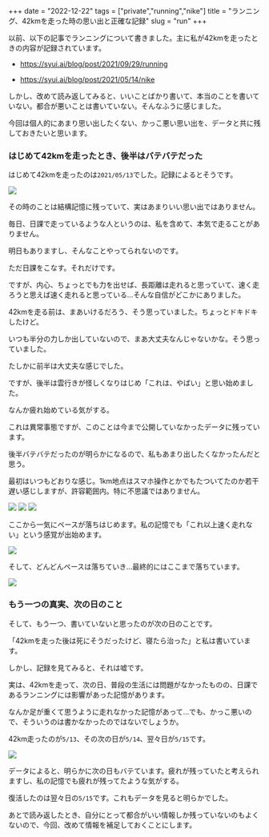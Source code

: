 +++
date = "2022-12-22"
tags = ["private","running","nike"]
title = "ランニング、42kmを走った時の思い出と正確な記録"
slug = "run"
+++

以前、以下の記事でランニングについて書きました。主に私が42kmを走ったときの内容が記録されています。

- https://syui.ai/blog/post/2021/09/29/running

- https://syui.ai/blog/post/2021/05/14/nike

しかし、改めて読み返してみると、いいことばかり書いて、本当のことを書いていない。都合が悪いことは書いていない。そんなふうに感じました。

今回は個人的にあまり思い出したくない、かっこ悪い思い出を、データと共に残しておきたいと思います。

### はじめて42kmを走ったとき、後半はバテバテだった

はじめて42kmを走ったのは`2021/05/13`でした。記録によるとそうです。

![](https://raw.githubusercontent.com/syui/img/master/other/running_20221222_0003.jpg)

その時のことは結構記憶に残っていて、実はあまりいい思い出ではありません。

毎日、日課で走っているような人というのは、私を含めて、本気で走ることがありません。

明日もありますし、そんなことやってられないのです。

ただ日課をこなす。それだけです。

ですが、内心、ちょっとでも力を出せば、長距離は走れると思っていて、速く走ろうと思えば速く走れると思っている...そんな自信がどこかにありました。

42kmを走る前は、まあいけるだろう、そう思っていました。ちょっとドキドキしたけど。

いつも半分の力しか出していないので、まあ大丈夫なんじゃないかな。そう思っていました。

たしかに前半は大丈夫な感じでした。

ですが、後半は雲行きが怪しくなりはじめ「これは、やばい」と思い始めました。

なんか疲れ始めている気がする。

これは異常事態ですが、このことは今まで公開していなかったデータに残っています。

後半バテバテだったのが明らかになるので、私もあまり出したくなかったんだと思う。

最初はいつもどおりな感じ。1km地点はスマホ操作とかでもたついてたのか若干遅い感じしますが、許容範囲内。特に不思議ではありません。

![](https://raw.githubusercontent.com/syui/img/master/other/running_20221222_0004.jpg)
![](https://raw.githubusercontent.com/syui/img/master/other/running_20221222_0005.jpg)
![](https://raw.githubusercontent.com/syui/img/master/other/running_20221222_0006.jpg)

ここから一気にペースが落ちはじめます。私の記憶でも「これ以上速く走れない」という感覚が出始めます。

![](https://raw.githubusercontent.com/syui/img/master/other/running_20221222_0007.jpg)

そして、どんどんペースは落ちていき...最終的にはここまで落ちています。

![](https://raw.githubusercontent.com/syui/img/master/other/running_20221222_0008.jpg)

### もう一つの真実、次の日のこと

そして、もう一つ、書いていないと思ったのが次の日のことです。

「42kmを走った後は死にそうだったけど、寝たら治った」と私は書いています。

しかし、記録を見てみると、それは嘘です。

実は、42kmを走って、次の日、普段の生活には問題がなかったものの、日課であるランニングには影響があった記憶があります。

なんか足が重くて思うように走れなかった記憶があって...でも、かっこ悪いので、そういうのは書かなかったのではないでしょうか。

42km走ったのが`5/13`、その次の日が`5/14`、翌々日が`5/15`です。

![](https://raw.githubusercontent.com/syui/img/master/other/running_20221222_0009.jpg)

データによると、明らかに次の日もバテています。疲れが残っていたと考えられますし、私の記憶でも疲れが残ってたような気がする。

復活したのは翌々日の`5/15`です。これもデータを見ると明らかでした。

あとで読み返したとき、自分にとって都合がいい情報しか残っていないのもよくないので、今回、改めて情報を補足しておくことにします。

